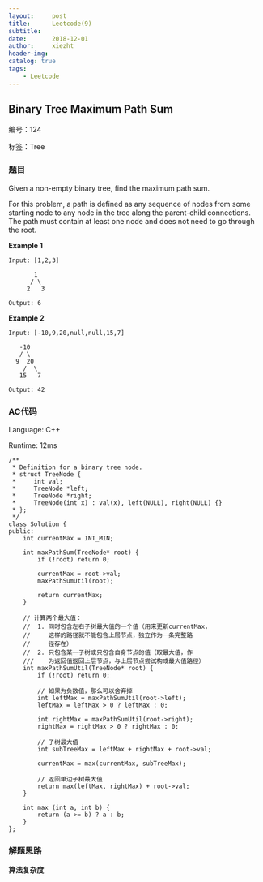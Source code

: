 ```yaml
---
layout:     post
title:      Leetcode(9)
subtitle:   
date:       2018-12-01
author:     xiezht
header-img: 
catalog: true
tags: 
    - Leetcode
---
```


## Binary Tree Maximum Path Sum

编号：124

标签：Tree


### 题目

Given a non-empty binary tree, find the maximum path sum.

For this problem, a path is defined as any sequence of nodes from some starting node to any node in the tree along the parent-child connections. The path must contain at least one node and does not need to go through the root.

**Example 1**

```
Input: [1,2,3]

       1
      / \
     2   3

Output: 6
```

**Example 2**

```
Input: [-10,9,20,null,null,15,7]

   -10
   / \
  9  20
    /  \
   15   7

Output: 42
```

### AC代码

Language: C++

Runtime: 12ms

```
/**
 * Definition for a binary tree node.
 * struct TreeNode {
 *     int val;
 *     TreeNode *left;
 *     TreeNode *right;
 *     TreeNode(int x) : val(x), left(NULL), right(NULL) {}
 * };
 */
class Solution {
public:
    int currentMax = INT_MIN;
    
    int maxPathSum(TreeNode* root) {
        if (!root) return 0;
        
        currentMax = root->val;
        maxPathSumUtil(root);
        
        return currentMax;
    }
    
    // 计算两个最大值：
    //  1. 同时包含左右子树最大值的一个值（用来更新currentMax，
    //     这样的路径就不能包含上层节点，独立作为一条完整路
    //     径存在）
    //  2. 只包含某一子树或只包含自身节点的值（取最大值，作
    ///    为返回值返回上层节点，与上层节点尝试构成最大值路径）
    int maxPathSumUtil(TreeNode* root) {
        if (!root) return 0;

        // 如果为负数值，那么可以舍弃掉
        int leftMax = maxPathSumUtil(root->left);
        leftMax = leftMax > 0 ? leftMax : 0;
        
        int rightMax = maxPathSumUtil(root->right);
        rightMax = rightMax > 0 ? rightMax : 0;
        
        // 子树最大值
        int subTreeMax = leftMax + rightMax + root->val;
        
        currentMax = max(currentMax, subTreeMax);
        
        // 返回单边子树最大值
        return max(leftMax, rightMax) + root->val;        
    }
    
    int max (int a, int b) {
        return (a >= b) ? a : b;
    }
};
```

### 解题思路

**算法复杂度**
